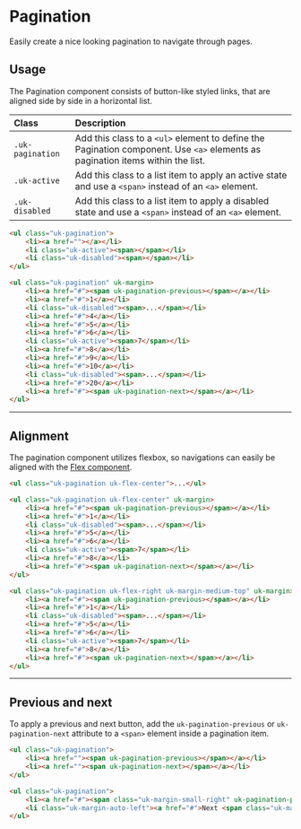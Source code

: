 # Pagination

<p class="uk-text-lead">Easily create a nice looking pagination to navigate through pages.</p>

## Usage

The Pagination component consists of button-like styled links, that are aligned side by side in a horizontal list.

| Class            | Description                                                                                                                    |
|:-----------------|:-------------------------------------------------------------------------------------------------------------------------------|
| `.uk-pagination` | Add this class to a `<ul>` element to define the Pagination component. Use `<a>` elements as pagination items within the list. |
| `.uk-active`     | Add this class to a list item to apply an active state and use a `<span>` instead of an `<a>` element.                         |
| `.uk-disabled`   | Add this class to a list item to apply a disabled state and use a `<span>` instead of an `<a>` element.                        |

```html
<ul class="uk-pagination">
    <li><a href=""></a></li>
    <li class="uk-active"><span></span></li>
    <li class="uk-disabled"><span></span></li>
</ul>
```

```html
<ul class="uk-pagination" uk-margin>
    <li><a href="#"><span uk-pagination-previous></span></a></li>
    <li><a href="#">1</a></li>
    <li class="uk-disabled"><span>...</span></li>
    <li><a href="#">4</a></li>
    <li><a href="#">5</a></li>
    <li><a href="#">6</a></li>
    <li class="uk-active"><span>7</span></li>
    <li><a href="#">8</a></li>
    <li><a href="#">9</a></li>
    <li><a href="#">10</a></li>
    <li class="uk-disabled"><span>...</span></li>
    <li><a href="#">20</a></li>
    <li><a href="#"><span uk-pagination-next></span></a></li>
</ul>
```

***

## Alignment

The pagination component utilizes flexbox, so navigations can easily be aligned with the [Flex component](flex.md).

```html
<ul class="uk-pagination uk-flex-center">...</ul>
```

```html
<ul class="uk-pagination uk-flex-center" uk-margin>
    <li><a href="#"><span uk-pagination-previous></span></a></li>
    <li><a href="#">1</a></li>
    <li class="uk-disabled"><span>...</span></li>
    <li><a href="#">5</a></li>
    <li><a href="#">6</a></li>
    <li class="uk-active"><span>7</span></li>
    <li><a href="#">8</a></li>
    <li><a href="#"><span uk-pagination-next></span></a></li>
</ul>

<ul class="uk-pagination uk-flex-right uk-margin-medium-top" uk-margin>
    <li><a href="#"><span uk-pagination-previous></span></a></li>
    <li><a href="#">1</a></li>
    <li class="uk-disabled"><span>...</span></li>
    <li><a href="#">5</a></li>
    <li><a href="#">6</a></li>
    <li class="uk-active"><span>7</span></li>
    <li><a href="#">8</a></li>
    <li><a href="#"><span uk-pagination-next></span></a></li>
</ul>
```

***

## Previous and next

To apply a previous and next button, add the `uk-pagination-previous` or `uk-pagination-next` attribute to a `<span>` element inside a pagination item.

```html
<ul class="uk-pagination">
    <li><a href=""><span uk-pagination-previous></span></a></li>
    <li><a href=""><span uk-pagination-next></span></a></li>
</ul>
```

```html
<ul class="uk-pagination">
    <li><a href="#"><span class="uk-margin-small-right" uk-pagination-previous></span> Previous</a></li>
    <li class="uk-margin-auto-left"><a href="#">Next <span class="uk-margin-small-left" uk-pagination-next></span></a></li>
</ul>
```
